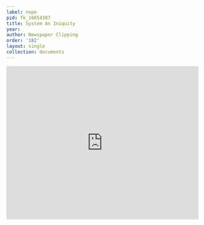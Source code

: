 ```yaml
---
label: nope
pid: fk_16654387
title: System An Iniquity
year:
author: Newspaper Clipping
order: '182'
layout: single
collection: documents
---
```

<iframe src="https://northwestern.app.box.com/embed/s/lgs0p2f8u3azx53l9s8t5ptjj37418xv?sortColumn=date&view=list" width="500" height="400" frameborder="0" allowfullscreen webkitallowfullscreen msallowfullscreen></iframe>
